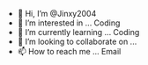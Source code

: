 - 👋 Hi, I’m @Jinxy2004
- 👀 I’m interested in ... Coding
- 🌱 I’m currently learning ... Coding
- 💞️ I’m looking to collaborate on ...
- 📫 How to reach me ... Email

<!---
Jinxy2004/Jinxy2004 is a ✨ special ✨ repository because its `README.md` (this file) appears on your GitHub profile.
You can click the Preview link to take a look at your changes.
--->
